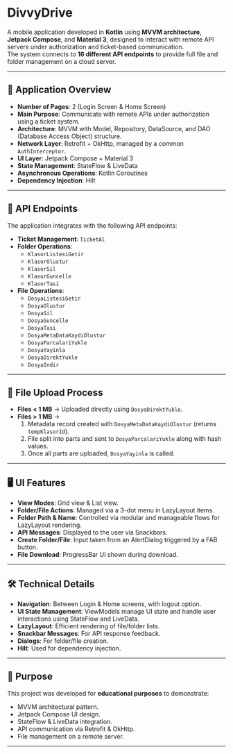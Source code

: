 # DivvyDrive
A mobile application developed in **Kotlin** using **MVVM architecture**, **Jetpack Compose**, and **Material 3**, designed to interact with remote API servers under authorization and ticket-based communication.  
The system connects to **16 different API endpoints** to provide full file and folder management on a cloud server.

---

## 📱 Application Overview
- **Number of Pages**: 2 (Login Screen & Home Screen)
- **Main Purpose**: Communicate with remote APIs under authorization using a ticket system.
- **Architecture**: MVVM with Model, Repository, DataSource, and DAO (Database Access Object) structure.
- **Network Layer**: Retrofit + OkHttp, managed by a common `AuthInterceptor`.
- **UI Layer**: Jetpack Compose + Material 3
- **State Management**: StateFlow & LiveData
- **Asynchronous Operations**: Kotlin Coroutines
- **Dependency Injection**: Hilt

---

## 🔌 API Endpoints
The application integrates with the following API endpoints:

- **Ticket Management**: `TicketAl`
- **Folder Operations**:
  - `KlasorListesiGetir`
  - `KlasorOlustur`
  - `KlasorSil`
  - `KlasorGuncelle`
  - `KlasorTasi`
- **File Operations**:
  - `DosyaListesiGetir`
  - `DosyaOlustur`
  - `DosyaSil`
  - `DosyaGuncelle`
  - `DosyaTasi`
  - `DosyaMetaDataKaydiOlustur`
  - `DosyaParcalariYukle`
  - `DosyaYayinla`
  - `DosyaDirektYukle`
  - `DosyaIndir`

---

## 📂 File Upload Process
- **Files < 1 MB** → Uploaded directly using `DosyaDirektYukle`.
- **Files > 1 MB** → 
  1. Metadata record created with `DosyaMetaDataKaydiOlustur` (returns `tempKlasorId`).
  2. File split into parts and sent to `DosyaParcalariYukle` along with hash values.
  3. Once all parts are uploaded, `DosyaYayinla` is called.

---

## 🖥 UI Features
- **View Modes**: Grid view & List view.
- **Folder/File Actions**: Managed via a 3-dot menu in LazyLayout items.
- **Folder Path & Name**: Controlled via modular and manageable flows for LazyLayout rendering.
- **API Messages**: Displayed to the user via Snackbars.
- **Create Folder/File**: Input taken from an AlertDialog triggered by a FAB button.
- **File Download**: ProgressBar UI shown during download.

---

## 🛠 Technical Details
- **Navigation**: Between Login & Home screens, with logout option.
- **UI State Management**: ViewModels manage UI state and handle user interactions using StateFlow and LiveData.
- **LazyLayout**: Efficient rendering of file/folder lists.
- **Snackbar Messages**: For API response feedback.
- **Dialogs**: For folder/file creation.
- **Hilt**: Used for dependency injection.

---

## 🎯 Purpose
This project was developed for **educational purposes** to demonstrate:
- MVVM architectural pattern.
- Jetpack Compose UI design.
- StateFlow & LiveData integration.
- API communication via Retrofit & OkHttp.
- File management on a remote server.

---
